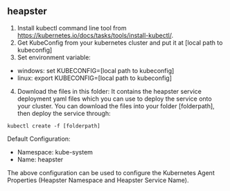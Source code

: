 ## heapster ##
1) Install kubectl command line tool from https://kubernetes.io/docs/tasks/tools/install-kubectl/.
2) Get KubeConfig from your kubernetes cluster and put it at [local path to kubeconfig]
3) Set environment variable:
 - windows: set KUBECONFIG=[local path to kubeconfig]
 - linux: export KUBECONFIG=[local path to kubeconfig]
4) Download the files in this folder: It contains the heapster service deployment yaml files which you can use to deploy the service onto your cluster. You can download the files into your folder [folderpath], then deploy the service through:
```
kubectl create -f [folderpath]
```
Default Configuration:
 - Namespace: kube-system
 - Name: heapster

The above configuration can be used to configure the Kubernetes Agent Properties (Heapster Namespace and Heapster Service Name).

